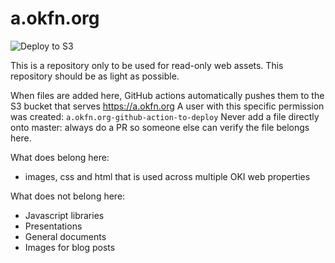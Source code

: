 # a.okfn.org
![Deploy to S3](https://github.com/okfn/a/workflows/Deploy%20to%20AWS%20S3/badge.svg?branch=master)

This is a repository only to be used for read-only web assets. This repository should be as light as possible.

When files are added here, GitHub actions automatically pushes them to the S3 bucket that serves https://a.okfn.org
A user with this specific permission was created: `a.okfn.org-github-action-to-deploy`
Never add a file directly onto master: always do a PR so someone else can verify the file belongs here.

What does belong here:

- images, css and html that is used across multiple OKI web properties

What does not belong here:

- Javascript libraries
- Presentations
- General documents
- Images for blog posts
